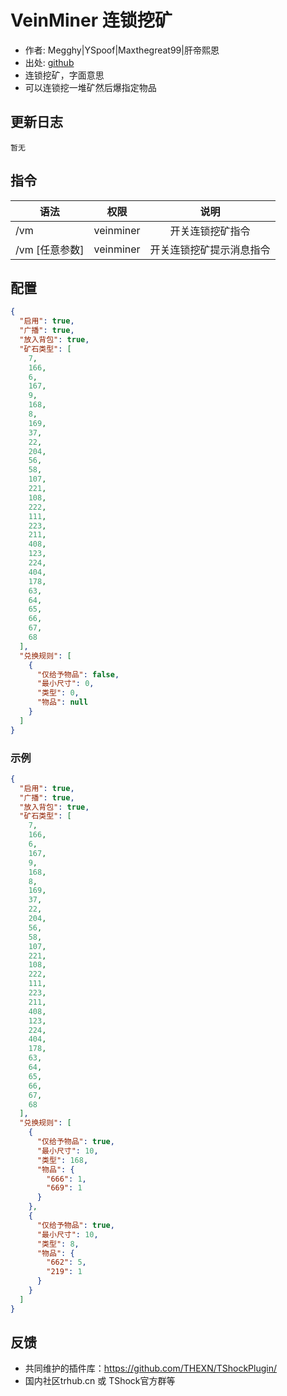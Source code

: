 # VeinMiner 连锁挖矿

- 作者: Megghy|YSpoof|Maxthegreat99|肝帝熙恩
- 出处: [github](https://github.com/Maxthegreat99/TSHockVeinMiner)
- 连锁挖矿，字面意思
- 可以连锁挖一堆矿然后爆指定物品

## 更新日志

```
暂无
```

## 指令

| 语法           |        权限         |   说明   |
| -------------- | :-----------------: | :------: |
| /vm |  veinminer  | 开关连锁挖矿指令|
| /vm [任意参数]|  veinminer  | 开关连锁挖矿提示消息指令|

## 配置

```json
{
  "启用": true,
  "广播": true,
  "放入背包": true,
  "矿石类型": [
    7,
    166,
    6,
    167,
    9,
    168,
    8,
    169,
    37,
    22,
    204,
    56,
    58,
    107,
    221,
    108,
    222,
    111,
    223,
    211,
    408,
    123,
    224,
    404,
    178,
    63,
    64,
    65,
    66,
    67,
    68
  ],
  "兑换规则": [
    {
      "仅给予物品": false,
      "最小尺寸": 0,
      "类型": 0,
      "物品": null
    }
  ]
}
```
### 示例
```json
{
  "启用": true,
  "广播": true,
  "放入背包": true,
  "矿石类型": [
    7,
    166,
    6,
    167,
    9,
    168,
    8,
    169,
    37,
    22,
    204,
    56,
    58,
    107,
    221,
    108,
    222,
    111,
    223,
    211,
    408,
    123,
    224,
    404,
    178,
    63,
    64,
    65,
    66,
    67,
    68
  ],
  "兑换规则": [
    {
      "仅给予物品": true,
      "最小尺寸": 10,
      "类型": 168,
      "物品": {
        "666": 1,
        "669": 1
      }
    },
    {
      "仅给予物品": true,
      "最小尺寸": 10,
      "类型": 8,
      "物品": {
        "662": 5,
        "219": 1
      }
    }
  ]
}
```


## 反馈
- 共同维护的插件库：https://github.com/THEXN/TShockPlugin/
- 国内社区trhub.cn 或 TShock官方群等